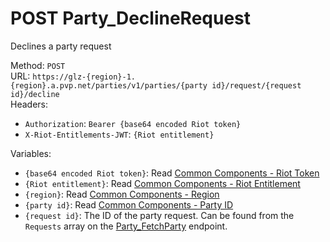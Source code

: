 # POST Party_DeclineRequest

Declines a party request  


Method: `POST`  
URL: `https://glz-{region}-1.{region}.a.pvp.net/parties/v1/parties/{party id}/request/{request id}/decline`  
Headers:
 - `Authorization`: `Bearer {base64 encoded Riot token}`
 - `X-Riot-Entitlements-JWT`: `{Riot entitlement}`

Variables:
 - `{base64 encoded Riot token}`: Read [Common Components - Riot Token](..\common-components.md#riot-token)
 - `{Riot entitlement}`: Read [Common Components - Riot Entitlement](..\common-components.md#riot-entitlement)
 - `{region}`: Read [Common Components - Region](..\common-components.md#region)
 - `{party id}`: Read [Common Components - Party ID](..\common-components.md#party-id)
 - `{request id}`: The ID of the party request. Can be found from the `Requests` array on the [Party_FetchParty](GET%20Party_FetchParty.md) endpoint.

